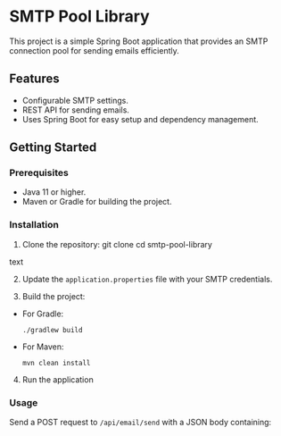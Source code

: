 # SMTP Pool Library

This project is a simple Spring Boot application that provides an SMTP connection pool for sending emails efficiently.

## Features

- Configurable SMTP settings.
- REST API for sending emails.
- Uses Spring Boot for easy setup and dependency management.

## Getting Started

### Prerequisites

- Java 11 or higher.
- Maven or Gradle for building the project.

### Installation

1. Clone the repository:
git clone <repository-url>
cd smtp-pool-library

text

2. Update the `application.properties` file with your SMTP credentials.

3. Build the project:
- For Gradle:
  ```
  ./gradlew build
  ```
- For Maven:
  ```
  mvn clean install
  ```

4. Run the application

### Usage

Send a POST request to `/api/email/send` with a JSON body containing:
